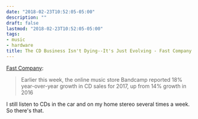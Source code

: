 ```yaml
---
date: "2018-02-23T10:52:05-05:00"
description: ""
draft: false
lastmod: "2018-02-23T10:52:05-05:00"
tags:
- music
- hardware
title: The CD Business Isn't Dying--It's Just Evolving - Fast Company
---
```


[Fast Company](https://www.fastcompany.com/40532455/the-cd-business-isnt-dying-its-just-evolving):

> Earlier this week, the online music store Bandcamp reported 18% year-over-year growth in CD sales for 2017, up from 14% growth in 2016


I still listen to CDs in the car and on my home stereo several times a week. So there's that.

